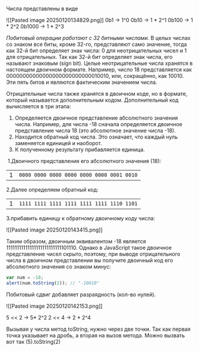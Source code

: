 Числа представлены в виде 

![[Pasted image 20250120134829.png]]
 0b1 -> 1^0
 0b10 -> 1 * 2^1
 0b100 -> 1 * 2^2
 0b1000 -> 1 * 2^3

*Побитовый операции работают с 32 битными числами.* В целых числах со знаком все биты, кроме 32-го, представляют само значение, тогда как 32-й бит определяет знак числа: 0 для неотрицательных чисел и 1 для отрицательных. Так как 32-й бит определяет знак числа, его называют знаковым (sign bit). Целые неотрицательные числа хранятся в настоящем двоичном формате. Например, число 18 представляется как 00000000000000000000000000010010, или, сокращённо, как 10010. Эти пять битов и являются фактическим значением числа.

Отрицательные числа также хранятся в двоичном коде, но в формате, который называется дополнительным кодом. Дополнительный код вычисляется в три этапа:

1. Определяется двоичное представление абсолютного значения числа. Например, для числа -18 сначала определяется двоичное представление числа 18 (это абсолютное значение числа -18).
2. Находится обратный код числа. Это означает, что каждый нуль заменяется единицей и наоборот.
3. К полученному результату прибавляется единица.
   
 1.Двоичного представления его абсолютного значения (18):

|     |                                           |
| --- | ----------------------------------------- |
| 1   | `0000 0000 0000 0000 0000 0000 0001 0010` |

2.Далее определяем обратный код:

|     |                                           |
| --- | ----------------------------------------- |
| 1   | `1111 1111 1111 1111 1111 1111 1110 1101` |

3.прибавить единицу к обратному двоичному коду числа:

![[Pasted image 20250120143415.png]]

Таким образом, двоичным эквивалентом -18 является 11111111111111111111111111101110. Однако в JavaScript такое двоичное представление чисел скрыто, поэтому, при выводе отрицательного числа в двоичном представлении вы получите двоичный код его абсолютного значения со знаком минус:

```js
var num = -18;
alert(num.toString(2)); // "-10010"
```


Побитовый сдвиг добавляет разраядность (кол-во нулей).

![[Pasted image 20250120142153.png]]

5 << 2 -> 5* 2^2
2 << 4 -> 2 * 2^4

Вызывая у числа метод toString, нужно через две точки. Так как первая точка указывает на дробь, а вторая на вызов метода. Можно вызвать вот так (5).toString(2)

